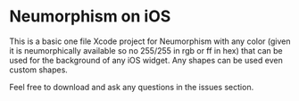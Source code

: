 # Neumorphism on iOS

This is a basic one file Xcode project for Neumorphism with any color (given it is neumorphically available so no 255/255 in rgb or ff in hex) that can be used for the background of any iOS widget. Any shapes can be used even custom shapes.

Feel free to download and ask any questions in the issues section.
